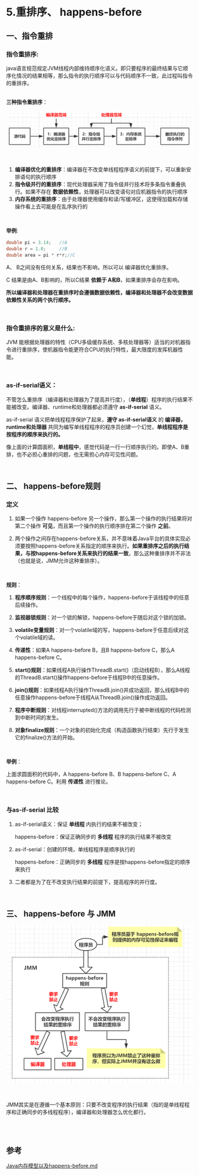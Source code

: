 # 5.重排序、 happens-before

## 一、指令重排



### 指令重排序:

java语言规范规定JVM线程内部维持顺序化语义。即只要程序的最终结果与它顺序化情况的结果相等，那么指令的执行顺序可以与代码顺序不一致，此过程叫指令的重排序。

<br>**三种指令重排序**：

![image](images/三种指令重排序.png)

<br>

1. **编译器优化的重排序**：编译器在不改变单线程程序语义的前提下，可以重新安排语句的执行顺序
2. **指令级并行的重排序**：现代处理器采用了指令级并行技术将多条指令重叠执行。如果不存在 **数据依赖性**，处理器可以改变语句对应机器指令的执行顺序
3. **内存系统的重排序**：由于处理器使用缓存和读/写缓冲区，这使得加载和存储操作看上去可能是在乱序执行的

<br>

**举例**:

```java
double pi = 3.14;	//A
double r = 1.0;		//B
double area = pi * r*r;//C
```

A、 B之间没有任何关系，结果也不影响，所以可以 编译器优化重排序。

C 结果是由A、B影响的，所以C结果 **依赖于 A和B**，如果重排序会存在影响。

**所以编译器和处理器在重排序时会遵循数据依赖性，编译器和处理器不会改变数据依赖性关系的两个执行顺序。**

<br>

### 指令重排序的意义是什么:

JVM 能根据处理器的特性（CPU多级缓存系统、多核处理器等）适当的对机器指令进行重排序，使机器指令能更符合CPU的执行特性，最大限度的发挥机器性能。

<br>

### as-if-serial语义：

不管怎么重排序（编译器和处理器为了提高并行度），（**单线程**）程序的执行结果不能被改变。编译器、runtime和处理器都必须遵守 **as-if-serial** 语义。

as-if-serial 语义把单线程程序保护了起来，**遵守 as-if-serial语义** 的 **编译器，runtime和处理器** 共同为编写单线程程序的程序员创建一个幻觉，**单线程程序是按程序的顺序来执行的。**

像上面的计算圆面积，**单线程中**，感觉代码是一行一行顺序执行的。即使A、B重排，也不必担心重排的问题，也无需担心内存可见性问题。

<br>



## 二、 happens-before规则

### 定义

1. 如果一个操作 happens-before 另一个操作，那么第一个操作的执行结果将对第二个操作 **可见**，而且第一个操作的执行顺序排在第二个操作 **之前**。

2. 两个操作之间存在happens-before关系，并不意味着Java平台的具体实现必须要按照happens-before关系指定的顺序来执行。**如果重排序之后的执行结果，与按happens-before关系来执行的结果一致**，那么这种重排序并不非法（也就是说，JMM允许这种重排序）。

<br>

**规则**：

1. **程序顺序规则**：一个线程中的每个操作，happens-before于该线程中的任意后续操作。

2. **监视器锁规则**：对一个锁的解锁，happens-before于随后对这个锁的加锁。

3. **volatile变量规则**：对一个volatile域的写，happens-before于任意后续对这个volatile域的读。

4. **传递性**：如果A happens-before B，且B happens-before C，那么A happens-before C。

5. **start()规则**：如果线程A执行操作ThreadB.start()（启动线程B），那么A线程的ThreadB.start()操作happens-before于线程B中的任意操作。

6. **join()规则**：如果线程A执行操作ThreadB.join()并成功返回，那么线程B中的任意操作happens-before于线程A从ThreadB.join()操作成功返回。

7. **程序中断规则**：对线程interrupted()方法的调用先行于被中断线程的代码检测到中断时间的发生。

8. **对象finalize规则**：一个对象的初始化完成（构造函数执行结束）先行于发生它的finalize()方法的开始。

<br>

**举例**：

上面求圆面积的代码中，A happens-before B、B happens-before C、A happens-before C。利用 **传递性** 进行推论。

<br>

### 与as-if-serial 比较



1. as-if-serial语义：保证 **单线程** 内执行的结果不被改变；

   happens-before：保证正确同步的 **多线程** 程序的执行结果不被改变

2. as-if-serial：创建的环境，单线程程序是顺序执行的

   happens-before：正确同步的 **多线程** 程序是按happens-before指定的顺序来执行

3. 二者都是为了在不改变执行结果的前提下，提高程序的并行度。

<br>

## 三、 happens-before 与 JMM

![image](images/JMM与happens-before.png)

<br>

JMM其实是在遵循一个基本原则：只要不改变程序的执行结果（指的是单线程程序和正确同步的多线程程序），编译器和处理器怎么优化都行。

<br>







<br>

## 参考

[Java内存模型以及happens-before.md](https://github.com/wenhuohuo/Java-concurrency/blob/master/03.java%E5%86%85%E5%AD%98%E6%A8%A1%E5%9E%8B%E4%BB%A5%E5%8F%8Ahappens-before%E8%A7%84%E5%88%99/Java%E5%86%85%E5%AD%98%E6%A8%A1%E5%9E%8B%E4%BB%A5%E5%8F%8Ahappens-before.md)<br>





